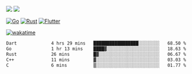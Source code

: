 [![](https://img.shields.io/badge/Windows_11-Pro-292e33?style=flat-square&logo=windows&logoColor=ffffff)](https://www.microsoft.com/en-us/windows/)
[![](https://img.shields.io/badge/macOS-Sonoma-292e33?style=flat-square&logo=apple&logoColor=ffffff)](https://www.apple.com/macbook-pro/) 

[![Go](https://img.shields.io/badge/-Go-DEA584?style=flat&logo=go&logoColor=000000)](https://golang.org/)
[![Rust](https://img.shields.io/badge/-Rust-DEA584?style=flat&logo=rust&logoColor=000000)](https://www.rust-lang.org)
[![Flutter](https://img.shields.io/badge/-Flutter-DEA584?style=flat&logo=flutter&logoColor=000000)](https://flutter.dev/)

[![wakatime](https://wakatime.com/badge/user/9bb0c784-91ca-4b5c-8e9c-b13ece0f7b09.svg)](https://wakatime.com/@9bb0c784-91ca-4b5c-8e9c-b13ece0f7b09)


<!--START_SECTION:waka-->

```txt
Dart             4 hrs 29 mins   █████████████████░░░░░░░░   68.50 %
Go               1 hr 13 mins    ████▓░░░░░░░░░░░░░░░░░░░░   18.63 %
Rust             26 mins         █▓░░░░░░░░░░░░░░░░░░░░░░░   06.67 %
C++              11 mins         ▓░░░░░░░░░░░░░░░░░░░░░░░░   03.03 %
C                6 mins          ▒░░░░░░░░░░░░░░░░░░░░░░░░   01.77 %
```

<!--END_SECTION:waka-->
